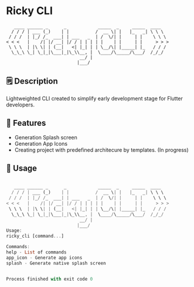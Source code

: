# Ricky CLI
```
   ____ ______ _      _            _____  _     _____  ____
  / / / | ___ (_)    | |          /  __ \| |   |_   _| \ \ \
 / / /  | |_/ /_  ___| | ___   _  | /  \/| |     | |    \ \ \
< < <   |    /| |/ __| |/ / | | | | |    | |     | |     > > >
 \ \ \  | |\ \| | (__|   <| |_| | | \__/\| |_____| |_   / / /
  \_\_\ \_| \_|_|\___|_|\_\\__, |  \____/\_____/\___/  /_/_/
                            __/ |
                           |___/
```


## 🗒 Description
Lightweighted CLI created to simplify early development stage for Flutter developers.

## 🚀 Features
- Generation Splash screen 
- Generation App Icons
- Creating project with predefined architecure by templates. (In progress)

## 🔨 Usage
```dart

   ____ ______ _      _            _____  _     _____  ____
  / / / | ___ (_)    | |          /  __ \| |   |_   _| \ \ \
 / / /  | |_/ /_  ___| | ___   _  | /  \/| |     | |    \ \ \
< < <   |    /| |/ __| |/ / | | | | |    | |     | |     > > >
 \ \ \  | |\ \| | (__|   <| |_| | | \__/\| |_____| |_   / / /
  \_\_\ \_| \_|_|\___|_|\_\\__, |  \____/\_____/\___/  /_/_/
                            __/ |
                           |___/
Usage: 
ricky_cli [command...]

Commands: 
help - List of commands
app_icon - Generate app icons
splash - Generate native splash screen


Process finished with exit code 0

```
